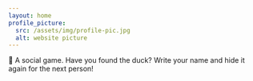 ```yaml
---
layout: home
profile_picture:
  src: /assets/img/profile-pic.jpg
  alt: website picture
---
```


<p>
  🐤 A social game. Have you found the duck? Write your name and hide it again for the next person!
</p>


